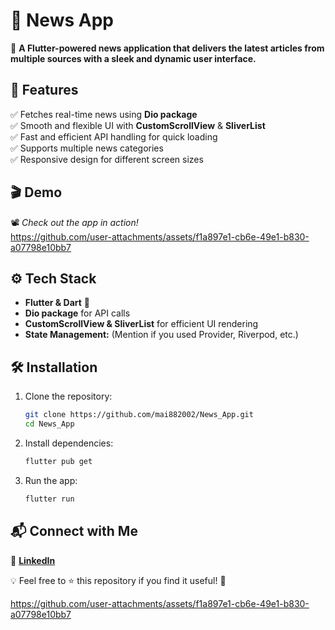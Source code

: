 # 📰 News App  

🚀 **A Flutter-powered news application that delivers the latest articles from multiple sources with a sleek and dynamic user interface.**  


## 📌 Features  

✅ Fetches real-time news using **Dio package**  
✅ Smooth and flexible UI with **CustomScrollView** & **SliverList**  
✅ Fast and efficient API handling for quick loading  
✅ Supports multiple news categories  
✅ Responsive design for different screen sizes  

## 🎬 Demo  

📽️ *Check out the app in action!*  
https://github.com/user-attachments/assets/f1a897e1-cb6e-49e1-b830-a07798e10bb7

## ⚙️ Tech Stack  

- **Flutter & Dart** 🚀  
- **Dio package** for API calls  
- **CustomScrollView & SliverList** for efficient UI rendering  
- **State Management:** (Mention if you used Provider, Riverpod, etc.)  

## 🛠️ Installation  

1. Clone the repository:  
   ```bash
   git clone https://github.com/mai882002/News_App.git
   cd News_App
   ```
2. Install dependencies:  
   ```bash
   flutter pub get
   ```
3. Run the app:  
   ```bash
   flutter run
   ```  

## 📬 Connect with Me  

💼 **[LinkedIn](https://www.linkedin.com/in/mai-mohamed-563645240)**  

💡 Feel free to ⭐ this repository if you find it useful! 🚀  



https://github.com/user-attachments/assets/f1a897e1-cb6e-49e1-b830-a07798e10bb7
